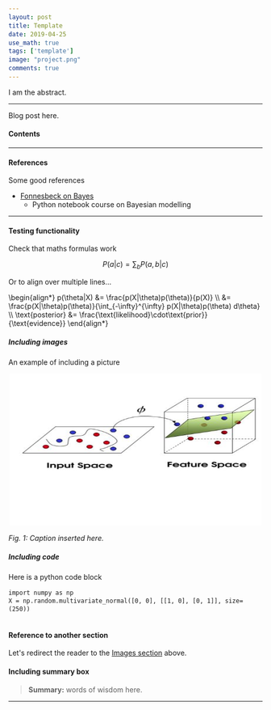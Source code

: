 ```yaml
---
layout: post
title: Template
date: 2019-04-25
use_math: true
tags: ['template']
image: "project.png"
comments: true
---
```

I am the abstract.

<!--more-->
<hr class="with-margin">

Blog post here.

<!---
This is a line
<hr class="with-margin">
-->

<!---
This gives you the contents section
-->
<div class="list-of-contents">
  <h4>Contents</h4>
  <ul></ul>
</div>

<!---
This gives you a new header which will be in your contents
Be careful to use unique id
-->
<hr class="with-margin">

<h4 class="header" id="ref">References</h4>

Some good references

* [Fonnesbeck on Bayes](https://github.com/fonnesbeck/bayes_tutorial_2019/tree/master/notebooks)
  * Python notebook course on Bayesian modelling

<hr class="with-margin">
<h4 class="header" id="notation">Testing functionality</h4>

Check that maths formulas work

$$P(a | c)=\sum_{b} P(a, b | c)$$

Or to align over multiple lines...

<div class="math">
\begin{align*}
p(\theta|X) &= \frac{p(X|\theta)p(\theta)}{p(X)} \\
            &= \frac{p(X|\theta)p(\theta)}{\int_{-\infty}^{\infty} p(X|\theta)p(\theta) d\theta} \\
\text{posterior}   &= \frac{\text{likelihood}\cdot\text{prior}}{\text{evidence}}
\end{align*}
</div>

<a name="sec_image"></a>
##### Including images

An example of including a picture

<p align="center">
    <img src="/assets/img/svm.jpg" alt="Image" width="500" height="300" />
</p>
<em class="figure">Fig. 1: Caption inserted here.</em>

<!---
Is this a reference from somewhere else?
-->
<a name="sec_code"></a>
##### Including code

Here is a python code block

<pre><code class="language-python">import numpy as np
X = np.random.multivariate_normal([0, 0], [[1, 0], [0, 1]], size=(250))

</code></pre>

<a name="kl_obj"></a>
#### Reference to another section

Let's redirect the reader to the [Images section](#sec_image) above.

#### Including summary box

<blockquote class="tip">
<strong>Summary:</strong> words of wisdom here.
</blockquote>




<hr class="with-margin">
